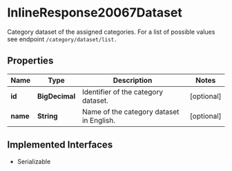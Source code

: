 

# InlineResponse20067Dataset

Category dataset of the assigned categories. For a list of possible values see endpoint `/category/dataset/list.`

## Properties

Name | Type | Description | Notes
------------ | ------------- | ------------- | -------------
**id** | **BigDecimal** | Identifier of the category dataset. |  [optional]
**name** | **String** | Name of the category dataset in English. |  [optional]


## Implemented Interfaces

* Serializable


